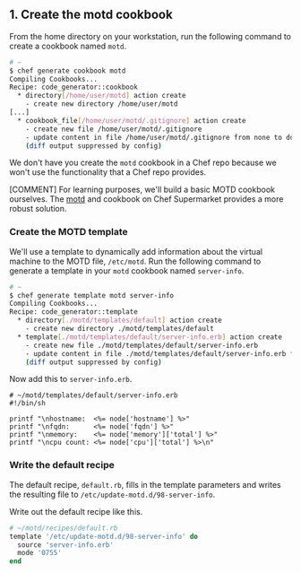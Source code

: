 ## 1. Create the motd cookbook

From the home directory on your workstation, run the following command to create a cookbook named `motd`.

```bash
# ~
$ chef generate cookbook motd
Compiling Cookbooks...
Recipe: code_generator::cookbook
  * directory[/home/user/motd] action create
    - create new directory /home/user/motd
[...]
  * cookbook_file[/home/user/motd/.gitignore] action create
    - create new file /home/user/motd/.gitignore
    - update content in file /home/user/motd/.gitignore from none to dd37b2
    (diff output suppressed by config)
```

We don't have you create the `motd` cookbook in a Chef repo because we won't use the functionality that a Chef repo provides.

[COMMENT] For learning purposes, we'll build a basic MOTD cookbook ourselves. The [motd](https://supermarket.chef.io/cookbooks/motd)  and cookbook on Chef Supermarket provides a more robust solution.

### Create the MOTD template

We'll use a template to dynamically add information about the virtual machine to the MOTD file, <code class="file-path">/etc/motd</code>. Run the following command to generate a template in your `motd` cookbook named <code class="file-path">server-info</code>.

```bash
# ~
$ chef generate template motd server-info
Compiling Cookbooks...
Recipe: code_generator::template
  * directory[./motd/templates/default] action create
    - create new directory ./motd/templates/default
  * template[./motd/templates/default/server-info.erb] action create
    - create new file ./motd/templates/default/server-info.erb
    - update content in file ./motd/templates/default/server-info.erb from none to e3b0c4
    (diff output suppressed by config)
```

Now add this to <code class="file-path">server-info.erb</code>.

```shell
# ~/motd/templates/default/server-info.erb
#!/bin/sh

printf "\nhostname:  <%= node['hostname'] %>"
printf "\nfqdn:      <%= node['fqdn'] %>"
printf "\nmemory:    <%= node['memory']['total'] %>"
printf "\ncpu count: <%= node['cpu']['total'] %>\n"
```

### Write the default recipe

The default recipe, <code class="file-path">default.rb</code>, fills in the template parameters and writes the resulting file to <code class="file-path">/etc/update-motd.d/98-server-info</code>.

Write out the default recipe like this.

```ruby
# ~/motd/recipes/default.rb
template '/etc/update-motd.d/98-server-info' do
  source 'server-info.erb'
  mode '0755'
end
```
